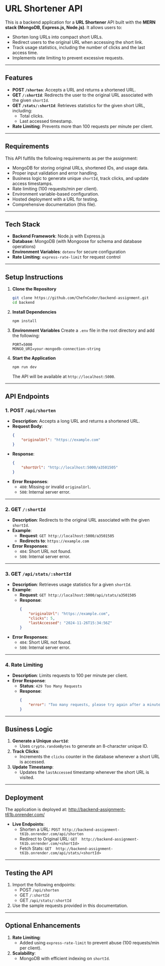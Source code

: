 # URL Shortener API

This is a backend application for a **URL Shortener** API built with the **MERN stack (MongoDB, Express.js, Node.js)**. It allows users to:
- Shorten long URLs into compact short URLs.
- Redirect users to the original URL when accessing the short link.
- Track usage statistics, including the number of clicks and the last access time.
- Implements rate limiting to prevent excessive requests.

---

## **Features**
- **POST `/shorten`**: Accepts a URL and returns a shortened URL.
- **GET `/:shortId`**: Redirects the user to the original URL associated with the given `shortId`.
- **GET `/stats/:shortId`**: Retrieves statistics for the given short URL, including:
  - Total clicks.
  - Last accessed timestamp.
- **Rate Limiting**: Prevents more than 100 requests per minute per client.

---

## **Requirements**
This API fulfills the following requirements as per the assignment:
- MongoDB for storing original URLs, shortened IDs, and usage data.
- Proper input validation and error handling.
- Business logic to generate unique `shortId`, track clicks, and update access timestamps.
- Rate limiting (100 requests/min per client).
- Environment variable-based configuration.
- Hosted deployment with a URL for testing.
- Comprehensive documentation (this file).

---

## **Tech Stack**
- **Backend Framework**: Node.js with Express.js
- **Database**: MongoDB (with Mongoose for schema and database operations)
- **Environment Variables**: `dotenv` for secure configuration
- **Rate Limiting**: `express-rate-limit` for request control

---

## **Setup Instructions**

1. **Clone the Repository**
   ```bash
   git clone https://github.com/ChefnCoder/backend-assignment.git
   cd backend
   ```

2. **Install Dependencies**
   ```bash
   npm install
   ```

3. **Environment Variables**
   Create a `.env` file in the root directory and add the following:
   ```env
   PORT=5000
   MONGO_URI=your-mongodb-connection-string
   ```

4. **Start the Application**
   ```bash
   npm run dev
   ```

   The API will be available at `http://localhost:5000`.

---

## **API Endpoints**

### **1. POST `/api/shorten`**
- **Description**: Accepts a long URL and returns a shortened URL.
- **Request Body**:
  ```json
  {
      "originalUrl": "https://example.com"
  }
  ```
- **Response**:
  ```json
  {
      "shortUrl": "http://localhost:5000/a3501505"
  }
  ```
- **Error Responses**:
  - `400`: Missing or invalid `originalUrl`.
  - `500`: Internal server error.

---

### **2. GET `/:shortId`**
- **Description**: Redirects to the original URL associated with the given `shortId`.
- **Example**:
  - **Request**: `GET http://localhost:5000/a3501505`
  - **Redirects to**: `https://example.com`
- **Error Responses**:
  - `404`: Short URL not found.
  - `500`: Internal server error.

---

### **3. GET `/api/stats/:shortId`**
- **Description**: Retrieves usage statistics for a given `shortId`.
- **Example**:
  - **Request**: `GET http://localhost:5000/api/stats/a3501505`
  - **Response**:
    ```json
    {
        "originalUrl": "https://example.com",
        "clicks": 5,
        "lastAccessed": "2024-11-26T15:34:56Z"
    }
    ```
- **Error Responses**:
  - `404`: Short URL not found.
  - `500`: Internal server error.

---

### **4. Rate Limiting**
- **Description**: Limits requests to 100 per minute per client.
- **Error Response**:
  - **Status**: `429 Too Many Requests`
  - **Response**:
    ```json
    {
        "error": "Too many requests, please try again after a minute."
    }
    ```

---

## **Business Logic**
1. **Generate a Unique `shortId`**:
   - Uses `crypto.randomBytes` to generate an 8-character unique ID.
2. **Track Clicks**:
   - Increments the `clicks` counter in the database whenever a short URL is accessed.
3. **Update Timestamp**:
   - Updates the `lastAccessed` timestamp whenever the short URL is visited.

---

## **Deployment**
The application is deployed at: http://backend-assignment-t61b.onrender.com/
- **Live Endpoints**:
  - Shorten a URL: `POST http://backend-assignment-t61b.onrender.com/api/shorten`
  - Redirect to Original URL: `GET  http://backend-assignment-t61b.onrender.com/<shortId>`
  - Fetch Stats: `GET  http://backend-assignment-t61b.onrender.com/api/stats/<shortId>`

---

## **Testing the API**
1. Import the following endpoints:
   - POST `/api/shorten`
   - GET `/:shortId`
   - GET `/api/stats/:shortId`
2. Use the sample requests provided in this documentation.

---

## **Optional Enhancements**
1. **Rate Limiting**:
   - Added using `express-rate-limit` to prevent abuse (100 requests/min per client).
2. **Scalability**:
   - MongoDB with efficient indexing on `shortId`.

